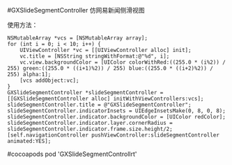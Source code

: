 
#GXSlideSegmentController
仿网易新闻侧滑视图

使用方法：

    NSMutableArray *vcs = [NSMutableArray array];
    for (int i = 0; i < 10; i++) {
        UIViewController *vc = [[UIViewController alloc] init];
        vc.title = [NSString stringWithFormat:@"%d", i];
        vc.view.backgroundColor = [UIColor colorWithRed:((255.0 * (i%2)) / 255) green:((255.0 * ((i+1)%2)) / 255) blue:((255.0 * ((i+2)%2)) / 255) alpha:1];
        [vcs addObject:vc];
    }
    GXSlideSegmentController *slideSegmentController = [[GXSlideSegmentController alloc] initWithViewControllers:vcs];
    slideSegmentController.title = @"GXSlideSegmentController";
    slideSegmentController.indicatorInsets = UIEdgeInsetsMake(0, 8, 0, 8);
    slideSegmentController.indicator.backgroundColor = [UIColor redColor];
    slideSegmentController.indicator.layer.cornerRadius = slideSegmentController.indicator.frame.size.height/2;
    [self.navigationController pushViewController:slideSegmentController animated:YES];
    
#cocoapods
    pod 'GXSlideSegmentControllrt'
